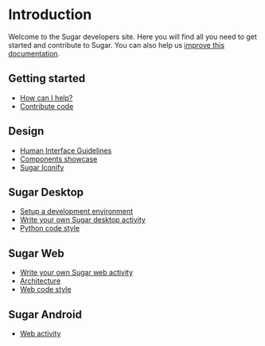 Introduction
============

Welcome to the Sugar developers site.
Here you will find all you need to get started and contribute to Sugar.
You can also help us [improve this documentation](docs.md.html).

Getting started
---------------

* [How can I help?](how-can-i-help.md.html)
* [Contribute code](contributing.md.html)

Design
------
* [Human Interface Guidelines](HIG.md.html)
* [Components showcase](http://sugarlabs.github.io/sugar-web-samples/)
* [Sugar Iconify](sugar-iconify.md.html)

Sugar Desktop
-------------
* [Setup a development environment](dev-environment.md.html)
* [Write your own Sugar desktop activity](desktop-activity.md.html)
* [Python code style](python-style.md.html)

Sugar Web
---------
* [Write your own Sugar web activity](web-activity.md.html)
* [Architecture](web-architecture.md.html)
* [Web code style](web-style.md.html)

Sugar Android
-------------

* [Web activity](android.md.html)
